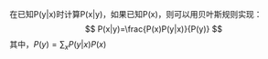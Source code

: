 在已知P(y|x)时计算P(x|y)，如果已知P(x)，则可以用贝叶斯规则实现：
$$
P(x|y)=\frac{P(x)P(y|x)}{P(y)}
$$
其中，$P(y)=\sum_xP(y|x)P(x)$

